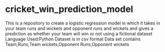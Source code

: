 # cricket_win_prediction_model
This is a repository to create a logistic regression model in which it takes in your team runs and wickets and opponent runs and wickets and gives a prediction as whether your team will win or not using a fictional dataset
Language Used:Python
Dataset is in csv format
Data set contains Team,Runs,Team wickets,Opponent Runs,Opponent wickets
